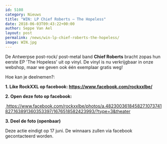 ```yaml
---
id: 5108
category: Nieuws
title: "WIN: LP Chief Roberts – The Hopeless"
date: 2018-06-03T09:43:22+00:00
author: Seppe Van Ael
layout: post
permalink: /news/win-lp-chief-roberts-the-hopeless/
image: WIN.jpg
---
```

De Antwerpse post-rock/ post-metal band **Chief Roberts** bracht zopas hun eerste EP 'The Hopeless' uit op vinyl. De vinyl is nu verkrijgbaar in onze webshop, maar we geven ook één exemplaar gratis weg!

Hoe kan je deelnemen?:

**1. Like RockXXL op facebook: <https://www.facebook.com/rockxxlbe/>**

**2. Open deze foto op facebook:**
<div id="fb-root" class=" fb_reset">
  <div>
    <a href="https://www.facebook.com/rockxxlbe/photos/a.482300361845827.1073741827.163891360353397/1676518582423993/?type=3&theater"> https://www.facebook.com/rockxxlbe/photos/a.482300361845827.1073741827.163891360353397/1676518582423993/?type=3&theater</a>
  </div>
</div>

**3. Deel de foto (openbaar)**

Deze actie eindigt op 17 juni. De winnaars zullen via facebook gecontacteerd worden.
